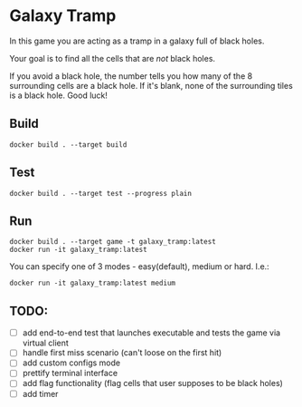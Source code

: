 # Galaxy Tramp

In this game you are acting as a tramp in a galaxy full of black holes. 

Your goal is to find all the cells that are *not* black holes.

If you avoid a black hole, the number tells you how many of the 8 surrounding cells are a black hole. If it's blank, none of the surrounding tiles is a black hole.
Good luck!

## Build 
```shell
docker build . --target build
```
## Test
```shell
docker build . --target test --progress plain
```
## Run
```shell
docker build . --target game -t galaxy_tramp:latest
docker run -it galaxy_tramp:latest
```
You can specify one of 3 modes - easy(default), medium or hard. I.e.:
```shell
docker run -it galaxy_tramp:latest medium
```

## TODO:
- [ ] add end-to-end test that launches executable and tests the game via virtual client
- [ ] handle first miss scenario (can't loose on the first hit)
- [ ] add custom configs mode
- [ ] prettify terminal interface
- [ ] add flag functionality (flag cells that user supposes to be black holes)
- [ ] add timer